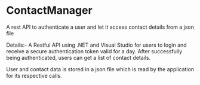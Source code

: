 # ContactManager
A rest API to authenticate a user and let it access contact details from a json file

Details:-
A Restful API using .NET and Visual Studio for users to login and receive a secure authentication token valid for a day.
After successfully being authenticated, users can get a list of contact details.

User and contact data is stored in a json file which is read by the application for its respective calls.